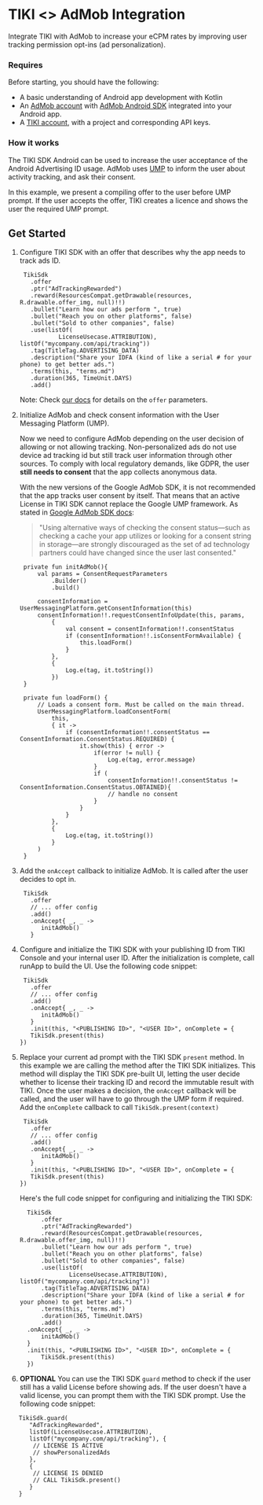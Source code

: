 # TIKI <> AdMob Integration

Integrate TIKI with AdMob to increase your eCPM rates by improving user tracking permission opt-ins (ad personalization).

### Requires

Before starting, you should have the following:
- A basic understanding of Android app development with Kotlin
- An [AdMob account](https://admob.google.com/) with [AdMob Android SDK](https://developers.google.com/admob/android/quick-start) integrated into your Android app.
- A [TIKI account](https://console.mytiki.com), with a project and corresponding API keys.


### How it works

The TIKI SDK Android can be used to increase the user acceptance of the Android Advertising ID usage. AdMob uses [UMP](https://developers.google.com/interactive-media-ads/ump/android/quick-start) to inform the user about activity tracking, and ask their consent.

In this example, we present a compiling offer to the user before UMP prompt. If the user accepts the offer, TIKI creates a licence and shows the user the required UMP prompt. 

## Get Started
1. Configure TIKI SDK with an offer that describes why the app needs to track ads ID.

   ```
    TikiSdk
      .offer
      .ptr("AdTrackingRewarded")
      .reward(ResourcesCompat.getDrawable(resources, R.drawable.offer_img, null)!!)
      .bullet("Learn how our ads perform ", true)
      .bullet("Reach you on other platforms", false)
      .bullet("Sold to other companies", false)
      .use(listOf(
              LicenseUsecase.ATTRIBUTION), listOf("mycompany.com/api/tracking"))
      .tag(TitleTag.ADVERTISING_DATA)
      .description("Share your IDFA (kind of like a serial # for your phone) to get better ads.")
      .terms(this, "terms.md")
      .duration(365, TimeUnit.DAYS)
      .add()
   ```
   Note: Check [our docs](https://mytiki.com/docs/creating-an-offer) for details on the `offer` parameters.

2. Initialize AdMob and check consent information with the User Messaging Platform (UMP).

   Now we need to configure AdMob depending on the user decision of allowing or not allowing tracking. Non-personalized ads do not use device ad tracking id but still track user information through other sources. To comply with local regulatory demands, like GDPR, the user **still needs to consent** that the app collects anonymous data.

   With the new versions of the Google AdMob SDK, it is not recommended that the app tracks user consent by itself. That means that an active License in TIKI SDK cannot replace the Google UMP framework. As stated in [Google AdMob SDK docs](https://developers.google.com/admob/flutter/privacy?hl=en#display-message):
   > "Using alternative ways of checking the consent status—such as checking a cache your app utilizes or looking for a consent string in storage—are strongly discouraged as the set of ad technology partners could have changed since the user last consented."


   ```
    private fun initAdMob(){
        val params = ConsentRequestParameters
            .Builder()
            .build()

        consentInformation = UserMessagingPlatform.getConsentInformation(this)
        consentInformation!!.requestConsentInfoUpdate(this, params,
            {
                val consent = consentInformation!!.consentStatus
                if (consentInformation!!.isConsentFormAvailable) {
                    this.loadForm()
                }
            },
            {
                Log.e(tag, it.toString())
            })
    }

    private fun loadForm() {
        // Loads a consent form. Must be called on the main thread.
        UserMessagingPlatform.loadConsentForm(
            this,
            { it ->
                if (consentInformation!!.consentStatus == ConsentInformation.ConsentStatus.REQUIRED) {
                    it.show(this) { error ->
                        if(error != null) {
                            Log.e(tag, error.message)
                        }
                        if (
                            consentInformation!!.consentStatus != ConsentInformation.ConsentStatus.OBTAINED){
                            // handle no consent
                        }
                    }
                }
            },
            {
                Log.e(tag, it.toString())
            }
        )
    }
   ```

3. Add the `onAccept` callback to initialize AdMob. It is called after the user decides to opt in.

   ```
    TikiSdk
      .offer
      // ... offer config
      .add()
      .onAccept{ _, _ ->
         initAdMob()
      }
   ```

4. Configure and initialize the TIKI SDK with your publishing ID from TIKI Console and your internal user ID. After the initialization is complete, call runApp to build the UI. Use the following code snippet:

   ```
    TikiSdk
      .offer
      // ... offer config
      .add()
      .onAccept{ _, _ ->
         initAdMob()
      }
      .init(this, "<PUBLISHING ID>", "<USER ID>", onComplete = {
      TikiSdk.present(this)
   })
   ```

5. Replace your current ad prompt with the TIKI SDK `present` method. In this example we are calling the method after the TIKI SDK initializes. This method will display the TIKI SDK pre-built UI, letting the user decide whether to license their tracking ID and record the immutable result with TIKI. Once the user makes a decision, the `onAccept` callback will be called, and the user will have to go through the UMP form if required. Add the `onComplete` callback to call `TikiSdk.present(context)`

   ```
    TikiSdk
      .offer
      // ... offer config
      .add()
      .onAccept{ _, _ ->
         initAdMob()
      }
      .init(this, "<PUBLISHING ID>", "<USER ID>", onComplete = {
      TikiSdk.present(this)
   })
   ```

   Here's the full code snippet for configuring and initializing the TIKI SDK:

   ```
     TikiSdk
         .offer
         .ptr("AdTrackingRewarded")
         .reward(ResourcesCompat.getDrawable(resources, R.drawable.offer_img, null)!!)
         .bullet("Learn how our ads perform ", true)
         .bullet("Reach you on other platforms", false)
         .bullet("Sold to other companies", false)
         .use(listOf(
                 LicenseUsecase.ATTRIBUTION), listOf("mycompany.com/api/tracking"))
         .tag(TitleTag.ADVERTISING_DATA)
         .description("Share your IDFA (kind of like a serial # for your phone) to get better ads.")
         .terms(this, "terms.md")
         .duration(365, TimeUnit.DAYS)
         .add()
     .onAccept{ _, _ ->
         initAdMob()
     }
     .init(this, "<PUBLISHING ID>", "<USER ID>", onComplete = {
         TikiSdk.present(this)
     })
   ```

6. **OPTIONAL** You can use the TIKI SDK `guard` method to check if the user still has a valid License before showing ads. If the user doesn't have a valid license, you can prompt them with the TIKI SDK prompt. Use the following code snippet:

```
   TikiSdk.guard(
      "AdTrackingRewarded", 
      listOf(LicenseUsecase.ATTRIBUTION), 
      listOf("mycompany.com/api/tracking"), {
       // LICENSE IS ACTIVE
       // showPersonalizedAds
      },
      {
       // LICENSE IS DENIED
       // CALL TikiSdk.present()
      }
   }
```
